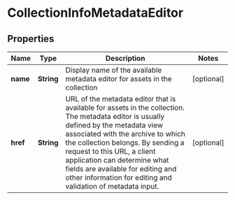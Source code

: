 

# CollectionInfoMetadataEditor


## Properties

| Name | Type | Description | Notes |
|------------ | ------------- | ------------- | -------------|
|**name** | **String** | Display name of the available metadata editor for assets in the collection |  [optional] |
|**href** | **String** | URL of the metadata editor that is available for assets in the collection. The metadata editor is usually defined by the metadata view associated with the archive to which the collection belongs. By sending a request to this URL, a client application can determine what fields are available for editing and other information for editing and validation of metadata input.  |  [optional] |



